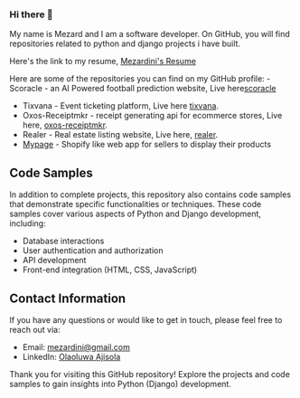 ### Hi there 👋


My name is Mezard and I am a software developer. On GitHub, you will find repositories related to python and django projects i have built.

Here's the link to my resume, [Mezardini's Resume](https://drive.google.com/drive/folders/1TiMtE3UnMFZ3RusBHoXNoZK8-hlJri_J)


Here are some of the repositories you can find on my GitHub profile:
-Scoracle - an AI Powered football prediction website, Live here[scoracle](https://scoracle.onrender.com)
- Tixvana - Event ticketing platform, Live here [tixvana](https://tixvana.onrender.com).
- Oxos-Receiptmkr - receipt generating api for ecommerce stores, Live here, [oxos-receiptmkr](https://oxos-receiptmkr.onrender.com).
- Realer - Real estate listing website, Live here, [realer](https://realer.onrender.com).
- [Mypage](https://github.com/mezardini/mypage) - Shopify like web app for sellers to display their products 



## Code Samples

In addition to complete projects, this repository also contains code samples that demonstrate specific functionalities or techniques. These code samples cover various aspects of Python and Django development, including:

- Database interactions
- User authentication and authorization
- API development
- Front-end integration (HTML, CSS, JavaScript)


## Contact Information

If you have any questions or would like to get in touch, please feel free to reach out via:

- Email: mezardini@gmail.com
- LinkedIn: [Olaoluwa Ajisola](https://linkedin.com/in/olaoluwa-ajisola-555220251/)

Thank you for visiting this GitHub repository! Explore the projects and code samples to gain insights into Python (Django) development.
